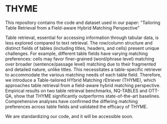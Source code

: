 # THYME

This repository contains the code and dataset used in our paper: "Tailoring Table Retrieval from a Field-aware Hybrid Matching Perspective"

Table retrieval, essential for accessing information through tabular data, is less explored compared to text retrieval. The row/column structure and distinct fields of tables (including titles, headers, and cells) present unique challenges. For example, different table fields have varying matching preferences: cells may favor finer-grained (word/phrase level) matching over broader (sentence/passage level) matching due to their fragmented and detailed nature, unlike titles. This necessitates a table-specific retriever to accommodate the various matching needs of each table field. Therefore, we introduce a Table-tailored HYbrid Matching rEtriever (THYME), which approaches table retrieval from a field-aware hybrid matching perspective. Empirical results on two table retrieval benchmarks, NQ-TABLES and OTT-QA, show that THYME significantly outperforms state-of-the-art baselines. Comprehensive analyses have confirmed the differing matching preferences across table fields and validated the efficacy of THYME.

We are standardizing our code, and it will be accessible soon.
